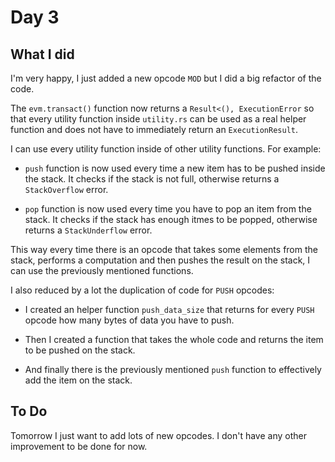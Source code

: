 # Day 3

## What I did

I'm very happy, I just added a new opcode `MOD` but I did a big refactor of the code.

The `evm.transact()` function now returns a `Result<(), ExecutionError` so that every utility function inside `utility.rs` can be used as a real helper function and does not have to immediately return an `ExecutionResult`.

I can use every utility function inside of other utility functions. For example:

- `push` function is now used every time a new item has to be pushed inside the stack. It checks if the stack is not full, otherwise returns a `StackOverflow` error.

- `pop` function is now used every time you have to pop an item from the stack. It checks if the stack has enough itmes to be popped, otherwise returns a `StackUnderflow` error.

This way every time there is an opcode that takes some elements from the stack, performs a computation and then pushes the result on the stack, I can use the previously mentioned functions.

I also reduced by a lot the duplication of code for `PUSH` opcodes:

- I created an helper function `push_data_size` that returns for every `PUSH` opcode how many bytes of data you have to push.

- Then I created a function that takes the whole code and returns the item to be pushed on the stack.

- And finally there is the previously mentioned `push` function to effectively add the item on the stack.

## To Do

Tomorrow I just want to add lots of new opcodes. I don't have any other improvement to be done for now.
